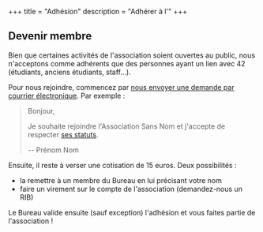 +++
title = "Adhésion"
description = "Adhérer à l'"
+++

## Devenir membre

Bien que certaines activités de l'association soient ouvertes au public, nous n'acceptons comme adhérents que des personnes ayant un lien avec 42 (étudiants, anciens étudiants, staff…).

Pour nous rejoindre, commencez par [nous envoyer une demande par courrier
électronique](./contact/index.md). Par exemple :

> Bonjour,
> 
> Je souhaite rejoindre l'Association Sans Nom et j'accepte de respecter
> [ses statuts](./statuts/index.md).
> 
> --
> Prénom Nom

Ensuite, il reste à verser une cotisation de 15 euros. Deux possibilités :

- la remettre à un membre du Bureau en lui précisant votre nom
- faire un virement sur le compte de l'association (demandez-nous un RIB)

Le Bureau valide ensuite (sauf exception) l'adhésion et vous faites partie de
l'association !
